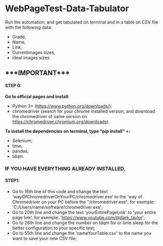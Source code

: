 <h1>WebPageTest-Data-Tabulator</h1>
Run the automation, and get tabulated on terminal and in a table on CSV file with the following data:

- Grade, 
- Name, 
- Link, 
- Currentimages sizes,
- ideal images sizes.

<H2>***IMPORTANT***</H2>
<H4>STEP 0:</H4>
<b>Go to official pages and install: </b>

- Python 3+ (https://www.python.org/downloads/);
- chromedriver (search for your chrome installed version, and download the chromedriver of same version on https://chromedriver.chromium.org/downloads).

<b>To install the dependencies on terminal, type "pip install" +: </b>

- Selenium;
- time;
- pandas;
- tdqm.

<h3>IF YOU HAVE EVERYTHING ALREADY INSTALLED, </h3>
<h4> STEP1:</h4> 

- Go to 16th line of this code and change the text 'wayOfChromedriverOnYourPC/chromedriver.exe' to the 'way of Chromedriver on your PC before the "/chromedriver.exe", for exemple: 'C:/Users/name/software/chromedriver.exe';
- Go to 20th line and change the text 'yourEntirePageLink' to 'your entire page link', for exemple: 'https://www.youtube.com/@dark_taylor';
- Go to 26th line and change the number on tdqm for or time.sleep for the better configuration to your specific test;
- Go to 55th line and change the 'nameYourTable.csv' to the name you want to save your new CSV file;
